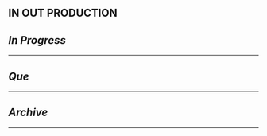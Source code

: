 ## IN  OUT PRODUCTION

## *In Progress*

--------------------

## *Que*

-----------------------------------
## *Archive*

-----------------------------------
